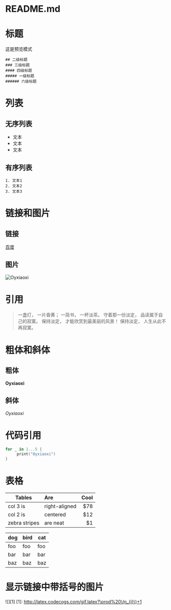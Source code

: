 # README.md

# 标题
这是预览模式

	## 二级标题
	### 三级标题
	#### 四级标题
	##### 一级标题
	###### 六级标题

# 列表
## 无序列表
- 文本
- 文本
- 文本

## 有序列表
 	1. 文本1
 	2. 文本2
 	3. 文本3

# 链接和图片
## 链接
[百度](http://www.baidu.com)

## 图片
![Oyxiaoxi](https://avatars3.githubusercontent.com/u/6063795?v=4&u=818f0c0c97978d1ea67be96c2aec3752476f6455&s=400)

# 引用
> 一盏灯， 一片昏黄； 一简书， 一杯淡茶。 守着那一份淡定， 品读属于自己的寂寞。 保持淡定， 才能欣赏到最美丽的风景！ 保持淡定， 人生从此不再寂寞。

# 粗体和斜体
## 粗体
**Oyxiaoxi**
## 斜体
*Oyxiaoxi*

# 代码引用
```swift
for _ in 1...5 { 
     print("Oyxiaoxi") 
}
```

# 表格

|Tables|Are|Cool|
|------|:--|----:|
|col 3 is|right-aligned|$78|
|col 2 is|centered|$12|
|zebra stripes|are neat|$1|


dog | bird | cat
----|------|----
foo | foo  | foo
bar | bar  | bar
baz | baz  | baz 

# 显示链接中带括号的图片

![][1]
[1]: http://latex.codecogs.com/gif.latex?\prod%20\(n_{i}\)+1
 
 